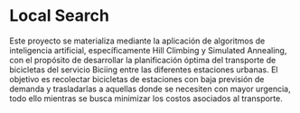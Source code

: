 # Local Search

Este proyecto se materializa mediante la aplicación de algoritmos de inteligencia artificial, específicamente Hill Climbing y Simulated Annealing, con el propósito de desarrollar la planificación óptima del transporte de bicicletas del servicio Biciing entre las diferentes estaciones urbanas. El objetivo es recolectar bicicletas de estaciones con baja previsión de demanda y trasladarlas a aquellas donde se necesiten con mayor urgencia, todo ello mientras se busca minimizar los costos asociados al transporte.
